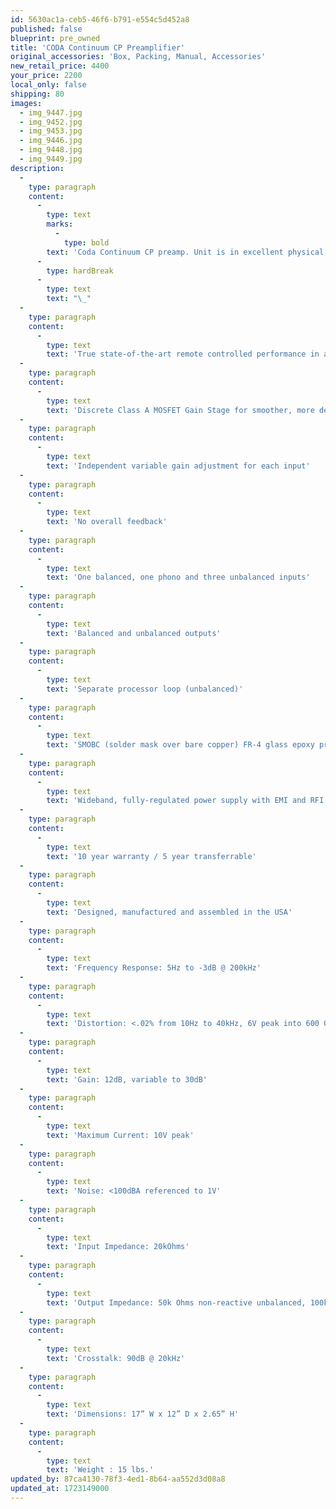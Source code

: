 ```yaml
---
id: 5630ac1a-ceb5-46f6-b791-e554c5d452a8
published: false
blueprint: pre_owned
title: 'CODA Continuum CP Preamplifier'
original_accessories: 'Box, Packing, Manual, Accessories'
new_retail_price: 4400
your_price: 2200
local_only: false
shipping: 80
images:
  - img_9447.jpg
  - img_9452.jpg
  - img_9453.jpg
  - img_9446.jpg
  - img_9448.jpg
  - img_9449.jpg
description:
  -
    type: paragraph
    content:
      -
        type: text
        marks:
          -
            type: bold
        text: 'Coda Continuum CP preamp. Unit is in excellent physical and functional condition with original box, packing and accessories. Unit sells as new for $4,400.00'
      -
        type: hardBreak
      -
        type: text
        text: "\_"
  -
    type: paragraph
    content:
      -
        type: text
        text: 'True state-of-the-art remote controlled performance in an affordable, hand-crafted chassis'
  -
    type: paragraph
    content:
      -
        type: text
        text: 'Discrete Class A MOSFET Gain Stage for smoother, more detailed sound'
  -
    type: paragraph
    content:
      -
        type: text
        text: 'Independent variable gain adjustment for each input'
  -
    type: paragraph
    content:
      -
        type: text
        text: 'No overall feedback'
  -
    type: paragraph
    content:
      -
        type: text
        text: 'One balanced, one phono and three unbalanced inputs'
  -
    type: paragraph
    content:
      -
        type: text
        text: 'Balanced and unbalanced outputs'
  -
    type: paragraph
    content:
      -
        type: text
        text: 'Separate processor loop (unbalanced)'
  -
    type: paragraph
    content:
      -
        type: text
        text: 'SMOBC (solder mask over bare copper) FR-4 glass epoxy printed circuit boards'
  -
    type: paragraph
    content:
      -
        type: text
        text: 'Wideband, fully-regulated power supply with EMI and RFI line filtering'
  -
    type: paragraph
    content:
      -
        type: text
        text: '10 year warranty / 5 year transferrable'
  -
    type: paragraph
    content:
      -
        type: text
        text: 'Designed, manufactured and assembled in the USA'
  -
    type: paragraph
    content:
      -
        type: text
        text: 'Frequency Response: 5Hz to -3dB @ 200kHz'
  -
    type: paragraph
    content:
      -
        type: text
        text: 'Distortion: <.02% from 10Hz to 40kHz, 6V peak into 600 Ohms or higher, shunted by 1000pF or less'
  -
    type: paragraph
    content:
      -
        type: text
        text: 'Gain: 12dB, variable to 30dB'
  -
    type: paragraph
    content:
      -
        type: text
        text: 'Maximum Current: 10V peak'
  -
    type: paragraph
    content:
      -
        type: text
        text: 'Noise: <100dBA referenced to 1V'
  -
    type: paragraph
    content:
      -
        type: text
        text: 'Input Impedance: 20kOhms'
  -
    type: paragraph
    content:
      -
        type: text
        text: 'Output Impedance: 50k Ohms non-reactive unbalanced, 100kOhms non-reactive balanced'
  -
    type: paragraph
    content:
      -
        type: text
        text: 'Crosstalk: 90dB @ 20kHz'
  -
    type: paragraph
    content:
      -
        type: text
        text: 'Dimensions: 17” W x 12” D x 2.65” H'
  -
    type: paragraph
    content:
      -
        type: text
        text: 'Weight : 15 lbs.'
updated_by: 87ca4130-78f3-4ed1-8b64-aa552d3d08a8
updated_at: 1723149000
---
```

